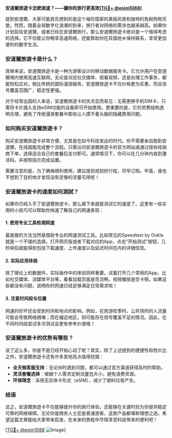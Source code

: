 **安道爾旅遊卡怎麽測速？——讓你的旅行更高效[[TG💪+ @esim1088](https://t.me/s/esim1088)]**

提到安道爾，大家可能首先想到的是这个袖珍国家的美丽风景和独特的免税购物天堂。然而，随着全球数字化浪潮的到来，旅行者对网络的需求也越来越高。如果你计划前往安道爾，或者已经在安道爾旅行，那么安道爾旅遊卡绝对是一个值得考虑的选择。它不仅能让你畅享高速网络，还能帮助你在异国他乡保持联系，享受更加便利的数字生活。

### 安道爾旅遊卡是什么？

简单来说，安道爾旅遊卡是一种为游客设计的移动数据服务卡。它允许用户在安道爾境内使用高速互联网，无论是浏览社交媒体、观看视频，还是处理工作事务，都能轻松应对。相比传统的国际漫游服务，安道爾旅遊卡不仅价格更为实惠，而且信号覆盖范围广，稳定性更强。

对于经常出国的人来说，安道爾旅遊卡的优点显而易见：无需更换手机SIM卡，只需将卡片插入支持eSIM功能的设备即可开始使用。更重要的是，它的资费结构透明合理，避免了传统漫游套餐中那些让人摸不着头脑的隐藏费用问题。

### 如何购买安道爾旅遊卡？

购买安道爾旅遊卡非常方便，尤其是在如今科技发达的时代。你不需要亲自跑到安道爾，在线就能完成整个流程。只需访问安道爾旅遊卡的官方网站或通过授权经销商下单，选择适合自己的套餐后支付即可。通常情况下，你可以在几分钟内收到激活码，并按照指示完成设置。

需要注意的是，为了确保顺利使用，建议提前规划好行程，尽早订购。毕竟，谁也不想到了目的地才发现没有足够的流量可用呢！

### 安道爾旅遊卡的速度如何測試？

如果你已经入手了安道爾旅遊卡，那么接下来就是测试它的速度了。这里有一些实用的小技巧可以帮助你快速了解自己的网速表现：

#### 1. 使用专业工具检测网速
最直接的方法当然是借助专业的网速测试工具。比如常见的Speedtest by Ookla就是一个不错的选择。打开网页版或者下载对应的App，点击“开始测试”按钮，几秒钟后就能得到包括下载速度、上传速度以及延迟时间在内的详细信息。

#### 2. 实际应用体验
除了理论上的数据外，实际操作中的体验同样重要。试着打开几个常用的App，比如社交媒体、流媒体平台等，看看加载页面是否流畅，视频播放是否卡顿。如果这些都没有问题，说明你的网速已经足够满足日常需求啦！

#### 3. 注意时间段与位置
网速的好坏还会受到时间和地点的影响。例如，在旅游旺季时，公共场所的人流量可能会导致网络拥堵；而在偏远地区，则可能存在信号覆盖不足的情况。因此，在不同时间段尝试多次测试会更有参考价值哦！

### 安道爾旅遊卡的优势有哪些？

说了这么多，你是不是已经开始心动了呢？其实，除了上述提到的便捷性和性价比之外，安道爾旅遊卡还有许多其他亮点值得挖掘：

- **全天候客服支持**：无论何时遇到问题，都可以通过官方渠道获得及时的帮助。
- **灵活套餐选择**：根据个人需求定制流量包大小，避免浪费资源。
- **环保理念**：采用无实体卡形式（eSIM），减少了塑料垃圾产生。

### 结语

总之，安道爾旅遊卡不仅能够提升你的旅行体验，还能够在关键时刻为你提供稳定可靠的网络保障。无论你是商务人士还是普通游客，这款产品都堪称理想之选。希望这篇文章能给大家带来启发，在未来的旅程中尽情享受科技带来的便利吧！

[[TG💪+ @esim1088](https://t.me/s/esim1088) ![Image](https://i.postimg.cc/4NQfJmqS/Snipaste-2025-05-13-00-14-12.png)]
